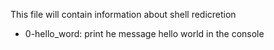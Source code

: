 This file will contain information about shell redicretion
- 0-hello_word:  print he message hello world in the console 